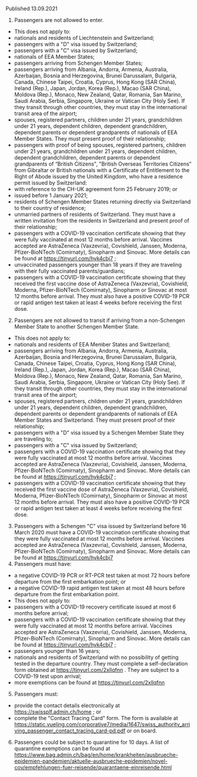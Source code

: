 Published 13.09.2021
1. Passengers are not allowed to enter.
- This does not apply to:
- nationals and residents of Liechtenstein and Switzerland;
- passengers with a "D" visa issued by Switzerland;
- passengers with a "C" visa issued by Switzerland; 
- nationals of EEA Member States;
- passengers arriving from Schengen Member States;
- passengers arriving from Albania, Andorra, Armenia, Australia, Azerbaijan, Bosnia and Herzegovina, Brunei Darussalam, Bulgaria, Canada, Chinese Taipei, Croatia, Cyprus, Hong Kong (SAR China), Ireland (Rep.), Japan, Jordan, Korea (Rep.), Macao (SAR China), Moldova (Rep.), Monaco, New Zealand, Qatar, Romania, San Marino, Saudi Arabia, Serbia, Singapore, Ukraine or Vatican City (Holy See). If they transit through other countries, they must stay in the international transit area of the airport;
- spouses, registered partners, children under 21 years, grandchildren under 21 years, dependent children, dependent grandchildren, dependent parents or dependent grandparents of nationals of EEA Member States. They must present proof of their relationship;
- passengers with proof of being spouses, registered partners, children under 21 years, grandchildren under 21 years, dependent children, dependent grandchildren, dependent parents or dependent grandparents of “British Citizens", "British Overseas Territories Citizens" from Gibraltar or British nationals with a Certificate of Entitlement to the Right of Abode issued by the United Kingdom, who have a residence permit issued by Switzerland:
- with reference to the CH-UK agreement form 25 February 2019; or
- issued before 1 January 2021;
- residents of Schengen Member States returning directly via Switzerland to their country of residence;
- unmarried partners of residents of Switzerland. They must have a written invitation from the residents in Switzerland and present proof of their relationship;
- passengers with a COVID-19 vaccination certificate showing that they were fully vaccinated at most 12 months before arrival. Vaccines accepted are AstraZeneca (Vaxzevria), Covishield, Janssen, Moderna, Pfizer-BioNTech (Comirnaty), Sinopharm and Sinovac. More details can be found at <a href="https://tinyurl.com/hyk4cbj7">https://tinyurl.com/hyk4cbj7</a> ;
- unvaccinated passengers younger than 18 years if they are traveling with their fully vaccinated parents/guardians;
- passengers with a COVID-19 vaccination certificate showing that they received the first vaccine dose of AstraZeneca (Vaxzevria), Covishield, Moderna, Pfizer-BioNTech (Comirnaty), Sinopharm or Sinovac at most 12 months before arrival. They must also have a positive COVID-19 PCR or rapid antigen test taken at least 4 weeks before receiving the first dose.
2. Passengers are not allowed to transit if arriving from a non-Schengen Member State to another Schengen Member State.
- This does not apply to:
- nationals and residents of EEA Member States and Switzerland;
- passengers arriving from Albania, Andorra, Armenia, Australia, Azerbaijan, Bosnia and Herzegovina, Brunei Darussalam, Bulgaria, Canada, Chinese Taipei, Croatia, Cyprus, Hong Kong (SAR China), Ireland (Rep.), Japan, Jordan, Korea (Rep.), Macao (SAR China), Moldova (Rep.), Monaco, New Zealand, Qatar, Romania, San Marino, Saudi Arabia, Serbia, Singapore, Ukraine or Vatican City (Holy See). If they transit through other countries, they must stay in the international transit area of the airport;
- spouses, registered partners, children under 21 years, grandchildren under 21 years, dependent children, dependent grandchildren, dependent parents or dependent grandparents of nationals of EEA Member States and Switzerland. They must present proof of their relationship;
- passengers with a "D" visa issued by a Schengen Member State they are traveling to;
- passengers with a "C" visa issued by Switzerland;
- passengers with a COVID-19 vaccination certificate showing that they were fully vaccinated at most 12 months before arrival. Vaccines accepted are AstraZeneca (Vaxzevria), Covishield, Janssen, Moderna, Pfizer-BioNTech (Comirnaty), Sinopharm and Sinovac. More details can be found at <a href="https://tinyurl.com/hyk4cbj7">https://tinyurl.com/hyk4cbj7</a> ;
- passengers with a COVID-19 vaccination certificate showing that they received the first vaccine dose of AstraZeneca (Vaxzevria), Covishield, Moderna, Pfizer-BioNTech (Comirnaty), Sinopharm or Sinovac at most 12 months before arrival. They must also have a positive COVID-19 PCR or rapid antigen test taken at least 4 weeks before receiving the first dose.
3. Passengers with a Schengen "C" visa issued by Switzerland before 16 March 2020 must have a COVID-19 vaccination certificate showing that they were fully vaccinated at most 12 months before arrival. Vaccines accepted are AstraZeneca (Vaxzevria), Covishield, Janssen, Moderna, Pfizer-BioNTech (Comirnaty), Sinopharm and Sinovac. More details can be found at <a href="https://tinyurl.com/hyk4cbj7">https://tinyurl.com/hyk4cbj7</a> 
4. Passengers must have:
- a negative COVID-19 PCR or RT-PCR test taken at most 72 hours before departure from the first embarkation point; or
- a negative COVID-19 rapid antigen test taken at most 48 hours before departure from the first embarkation point.
- This does not apply to:
- passengers with a COVID-19 recovery certificate issued at most 6 months before arrival;
- passengers with a COVID-19 vaccination certificate showing that they were fully vaccinated at most 12 months before arrival. Vaccines accepted are AstraZeneca (Vaxzevria), Covishield, Janssen, Moderna, Pfizer-BioNTech (Comirnaty), Sinopharm and Sinovac. More details can be found at <a href="https://tinyurl.com/hyk4cbj7">https://tinyurl.com/hyk4cbj7</a> ;
- passengers younger than 16 years;
- nationals and residents of Switzerland with no possibility of getting tested in the departure country. They must complete a self-declaration form obtained at <a href="https://tinyurl.com/2xllqfnn">https://tinyurl.com/2xllqfnn</a> . They are subject to a COVID-19 test upon arrival;
- more exemptions can be found at <a href="https://tinyurl.com/2xllqfnn">https://tinyurl.com/2xllqfnn</a> 
5. Passengers must:
- provide the contact details electronically at <a href="https://swissplf.admin.ch/home">https://swissplf.admin.ch/home</a> ; or
- complete the "Contact Tracing Card" form. The form is available at <a href="https://static.vueling.com/corporative7/media/1647/swiss_authority_arriving_passenger_contact_tracing_card-pd.pdf">https://static.vueling.com/corporative7/media/1647/swiss_authority_arriving_passenger_contact_tracing_card-pd.pdf</a> or on board.
6. Passengers could be subject to quarantine for 10 days. A list of quarantine exemptions can be found at <a href="https://www.bag.admin.ch/bag/en/home/krankheiten/ausbrueche-epidemien-pandemien/aktuelle-ausbrueche-epidemien/novel-cov/empfehlungen-fuer-reisende/quarantaene-einreisende.html">https://www.bag.admin.ch/bag/en/home/krankheiten/ausbrueche-epidemien-pandemien/aktuelle-ausbrueche-epidemien/novel-cov/empfehlungen-fuer-reisende/quarantaene-einreisende.html</a> 

